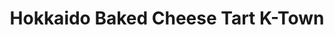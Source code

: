 ---
title: "Hokkaido Baked Cheese Tart K-Town"
url: /new-york/hokkaido-baked-cheese-tart-k-town/
shop: Bäckerei
---